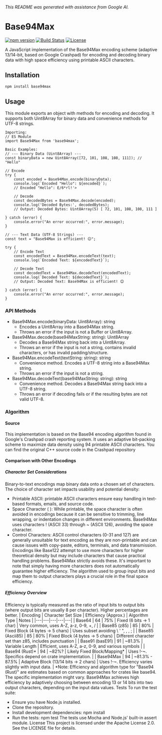 *This README was generated with assistance from Google AI.*
# Base94Max

[![npm version](https://img.shields.io/npm/v/base94max.svg?style=flat-square)](https://www.npmjs.com/package/base94max)
[![Build Status](https://img.shields.io/github/actions/workflow/status/keywan-ghadami/base94max/node.js.yml?branch=main&style=flat-square)](https://github.com/keywan-ghadami/base94max/actions)
[![License](https://img.shields.io/npm/l/base94max.svg?style=flat-square)](https://github.com/keywan-ghadami/base94max/blob/main/LICENSE)

A JavaScript implementation of the Base94Max encoding scheme (adaptive 13/14-bit, based on Google Crashpad) for encoding and decoding binary data with high space efficiency using printable ASCII characters.

## Installation

```bash
npm install base94max
```
## Usage

This module exports an object with methods for encoding and decoding. It supports both Uint8Array for binary data and convenience methods for UTF-8 strings.
```
Importing:
// ES Module
import Base94Max from 'base94max';

Basic Examples:
// --- Binary Data (Uint8Array) ---
const binaryData = new Uint8Array([72, 101, 108, 108, 111]); // "Hello"

// Encode
try {
    const encoded = Base94Max.encode(binaryData);
    console.log(`Encoded "Hello": ${encoded}`);
    // Encoded "Hello": E/6*rl!'>

    // Decode
    const decodedBytes = Base94Max.decode(encoded);
    console.log('Decoded Bytes:', decodedBytes);
    // Output: Decoded Bytes: Uint8Array(5) [ 72, 101, 108, 108, 111 ]

} catch (error) {
    console.error("An error occurred:", error.message);
}

// --- Text Data (UTF-8 Strings) ---
const text = "Base94Max is efficient! 😊";

try {
    // Encode Text
    const encodedText = Base94Max.encodeText(text);
    console.log(`Encoded Text: ${encodedText}`);

    // Decode Text
    const decodedText = Base94Max.decodeText(encodedText);
    console.log(`Decoded Text: ${decodedText}`);
    // Output: Decoded Text: Base94Max is efficient! 😊

} catch (error) {
    console.error("An error occurred:", error.message);
}
```

### API Methods

 * Base94Max.encode(binaryData: Uint8Array): string
   * Encodes a Uint8Array into a Base94Max string.
   * Throws an error if the input is not a Buffer or Uint8Array.
 * Base94Max.decode(base94MaxString: string): Uint8Array
   * Decodes a Base94Max string back into a Uint8Array.
   * Throws an error if the input is not a string, contains invalid characters, or has invalid padding/structure.
 * Base94Max.encodeText(textString: string): string
   * Convenience method. Encodes a UTF-8 string into a Base94Max string.
   * Throws an error if the input is not a string.
 * Base94Max.decodeText(base94MaxString: string): string
   * Convenience method. Decodes a Base94Max string back into a UTF-8 string.
   * Throws an error if decoding fails or if the resulting bytes are not valid UTF-8.

### Algorithm

#### Source

This implementation is based on the Base94 encoding algorithm found in Google's Crashpad crash reporting system. It uses an adaptive bit-packing scheme to maximize data density using 94 printable ASCII characters.
You can find the original C++ source code in the Crashpad repository

#### Comparison with Other Encodings

##### Character Set Considerations

Binary-to-text encodings map binary data onto a chosen set of characters. The choice of character set impacts usability and potential density:
 * Printable ASCII: printable ASCII characters ensure easy handling in text-based formats, emails, and source code.
 * Space Character (     ): While printable, the space character is often avoided in encodings because it can be sensitive to trimming, line wrapping, or indentation changes in different environments. Base94Max uses characters ! (ASCII 33) through ~ (ASCII 126), avoiding the space character.
 * Control Characters: ASCII control characters (0-31 and 127) are generally unsuitable for text encoding as they are non-printable and can cause issues with copy-paste, editors, terminals, and data transmission. Encodings like Base122 attempt to use more characters for higher theoretical density but may include characters that cause practical handling problems. Base94Max strictly avoids these.
It's important to note that simply having more characters does not automatically guarantee higher efficiency. The algorithm used to group input bits and map them to output characters plays a crucial role in the final space efficiency.

##### Efficiency Overview

Efficiency is typically measured as the ratio of input bits to output bits (where output bits are usually 8 per character). Higher percentages are better.
| Encoding | Character Set Size | Efficiency (Approx.) | Algorithm Type | Notes |
|---|---|---|---|---|
| Base64 | 64 | 75% | Fixed (6 bits -> 1 char) | Very common, uses A-Z, a-z, 0-9, +, / |
| Base85 (z85) | 85 | 80% | Fixed Block (4 bytes -> 5 chars) | Uses subset avoiding \ ' ", \, , ; |
| Base85 (Ascii85) | 85 | 80% | Fixed Block (4 bytes -> 5 chars) | Different character set than z85, includes punctuation |
| Base91 (basE91) | 91 | ~81.3% | Variable Length | Efficient, uses A-Z, a-z, 0-9, and various symbols |
| Base94 (Rust)* | 94 | ~82%? | Likely Fixed Block/Mapping* | Uses !-~. Specifics depend on crate implementation. |
| Base94Max | 94 | ~81.3% - 87.5% | Adaptive Block (13/14 bits -> 2 chars) | Uses !-~. Efficiency varies slightly with input data. |
*Note: Efficiency and algorithm type for "Base94 (Rust)" are estimates based on common approaches for crates like base94. The specific implementation might vary.
Base94Max achieves high efficiency by adaptively choosing between encoding 13 or 14 bits into two output characters, depending on the input data values.
Tests
To run the test suite:
 * Ensure you have Node.js installed.
 * Clone the repository.
 * Install development dependencies: npm install
 * Run the tests: npm test
The tests use Mocha and Node.js' built-in assert module.
License
This project is licensed under the Apache License 2.0. See the LICENSE file for details.

